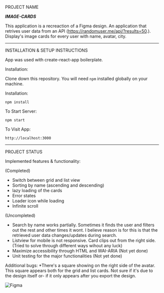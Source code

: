 PROJECT NAME

***IMAGE-CARDS***

This application is a recreaction of a Figma design. An application that retrives user data from an API (https://randomuser.me/api/?results=50.).
Display's image cards for every user with name, avatar, city.

***************************************************************

INSTALLATION & SETUP INSTRUCTIONS 

App was used with create-react-app boilerplate. 

Installation:

Clone down this repository. You will need `npm` installed globally on your machine.

Installation:

`npm install`

To Start Server:

`npm start`

To Visit App:

`http://localhost:3000` 

***************************************************************

PROJECT STATUS

Implemented features & functionality: 

(Completed)
* Switch between grid and list view
* Sorting by name (ascending and descending) 
* lazy loading of the cards
* Error states
* Loader icon while loading
* Infinite scroll

(Uncompleted)
* Search by name works partially. Sometimes it finds the user and filters out the rest and other times it wont.
  I believe reason is for this is that the retrieved user data changes/updates during search.
* Listview for mobile is not responsive. Card clips out from the right side. (Tried to solve through different ways wihout any luck)
* Maximize accessibility through HTML and WAI-ARIA (Not yet done)
* Unit testing for the major functionalities (Not yet done)

Additional bugs: 
*There's a square showing on the right side of the avatar. This square appears both for the grid and list cards. Not sure if it's due to the design itself or-
 if it only appears after you export the design.  

![Figma](https://user-images.githubusercontent.com/88338317/170103302-fdfc44e5-40b1-49a6-8c39-ed95f6e68351.jpg)
